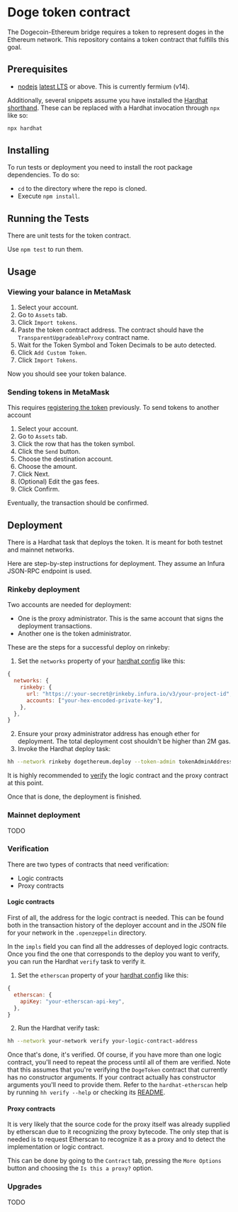 # Doge token contract

The Dogecoin-Ethereum bridge requires a token to represent doges in the Ethereum network. This repository contains a token contract that fulfills this goal.

## Prerequisites

- [nodejs](https://nodejs.org) [latest LTS](https://nodejs.org/en/about/releases/) or above. This is currently fermium (v14).

Additionally, several snippets assume you have installed the [Hardhat shorthand](https://hardhat.org/guides/shorthand.html). These can be replaced with a Hardhat invocation through `npx` like so:

```sh
npx hardhat
```

## Installing

To run tests or deployment you need to install the root package dependencies. To do so:

- `cd` to the directory where the repo is cloned.
- Execute `npm install`.

## Running the Tests

There are unit tests for the token contract.

Use `npm test` to run them.

## Usage

### Viewing your balance in MetaMask

1. Select your account.
2. Go to `Assets` tab.
3. Click `Import tokens`.
4. Paste the token contract address. The contract should have the `TransparentUpgradeableProxy` contract name.
5. Wait for the Token Symbol and Token Decimals to be auto detected.
6. Click `Add Custom Token`.
7. Click `Import Tokens`.

Now you should see your token balance.

### Sending tokens in MetaMask

This requires [registering the token](#viewing-your-balance-in-metamask) previously.
To send tokens to another account

1. Select your account.
2. Go to `Assets` tab.
3. Click the row that has the token symbol.
4. Click the `Send` button.
5. Choose the destination account.
6. Choose the amount.
7. Click Next.
8. (Optional) Edit the gas fees.
9. Click Confirm.

Eventually, the transaction should be confirmed.

## Deployment

There is a Hardhat task that deploys the token. It is meant for both testnet and mainnet networks.

Here are step-by-step instructions for deployment. They assume an Infura JSON-RPC endpoint is used.

### Rinkeby deployment

Two accounts are needed for deployment:
- One is the proxy administrator. This is the same account that signs the deployment transactions.
- Another one is the token administrator.

These are the steps for a successful deploy on rinkeby:
1. Set the `networks` property of your [hardhat config](hardhat.config.ts) like this:
```js
{
  networks: {
    rinkeby: {
      url: "https://:your-secret@rinkeby.infura.io/v3/your-project-id",
      accounts: ["your-hex-encoded-private-key"],
    },
  },
}
```
2. Ensure your proxy administrator address has enough ether for deployment. The total deployment cost shouldn't be higher than 2M gas.
3. Invoke the Hardhat deploy task:
```sh
hh --network rinkeby dogethereum.deploy --token-admin tokenAdminAddress
```

It is highly recommended to [verify](#verification) the logic contract and the proxy contract at this point.

Once that is done, the deployment is finished.


### Mainnet deployment

TODO

### Verification

There are two types of contracts that need verification:
- Logic contracts
- Proxy contracts

#### Logic contracts

First of all, the address for the logic contract is needed. This can be found both in the transaction history of the deployer account and in the JSON file for your network in the `.openzeppelin` directory.

In the `impls` field you can find all the addresses of deployed logic contracts. Once you find the one that corresponds to the deploy you want to verify, you can run the Hardhat `verify` task to verify it.

1. Set the `etherscan` property of your [hardhat config] like this:
```js
{
  etherscan: {
    apiKey: "your-etherscan-api-key",
  },
}
```
2. Run the Hardhat verify task:
```sh
hh --network your-network verify your-logic-contract-address
```

Once that's done, it's verified. Of course, if you have more than one logic contract, you'll need to repeat the process until all of them are verified. Note that this assumes that you're verifying the `DogeToken` contract that currently has no constructor arguments. If your contract actually has constructor arguments you'll need to provide them. Refer to the `hardhat-etherscan` help by running `hh verify --help` or checking its [README](https://github.com/NomicFoundation/hardhat/tree/master/packages/hardhat-etherscan#readme).

#### Proxy contracts

It is very likely that the source code for the proxy itself was already supplied by etherscan due to it recognizing the proxy bytecode. The only step that is needed is to request Etherscan to recognize it as a proxy and to detect the implementation or logic contract.

This can be done by going to the `Contract` tab, pressing the `More Options` button and choosing the `Is this a proxy?` option.

### Upgrades

TODO


[hardhat config]: (hardhat.config.ts)